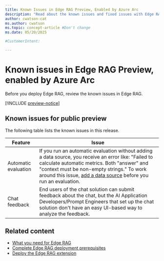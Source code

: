 ```yaml
---
title: Known Issues in Edge RAG Preview, Enabled by Azure Arc
description: "Read about the known issues and fixed issues with Edge RAG."
author: cwatson-cat
ms.author: cwatson
ms.topic: concept-article #Don't change
ms.date: 05/20/2025

#CustomerIntent: 

---
```


# Known issues in Edge RAG Preview, enabled by Azure Arc

Before you deploy Edge RAG, review the known issues in Edge RAG.

[!INCLUDE [preview-notice](includes/preview-notice.md)]

## Known issues for public preview

The following table lists the known issues in this release.


|Feature  |Issue |
|---------|---------|
|Automatic evaluation|If you run an automatic evaluation without adding a data source, you receive an error like: "Failed to calculate automatic metrics. Both "answer" and "context must be non-empty strings." To work around this issue, [add a data source](add-data-source.md) before you run an evaluation.|
|Chat feedback    | End users of the chat solution can submit feedback about the chat, but the AI Application Developers/Prompt Engineers that set up the chat solution don't have an easy UI-based way to analyze the feedback. |


## Related content

- [What you need for Edge RAG](requirements.md)
- [Complete Edge RAG deployment prerequisites](complete-prerequisites.md)
- [Deploy the Edge RAG extension](deploy.md)
